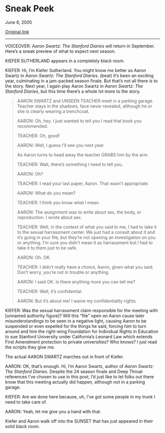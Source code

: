 Sneak Peek
==========

June 6, 2005

[Original link](http://www.aaronsw.com/weblog/sneakpeek)

* * * * *

VOICEOVER: *Aaron Swartz: The Stanford Diaries* will return in
September. Here’s a sneak preview of what to expect next season.

KIEFER SUTHERLAND appears in a completely black room.

KIEFER: Hi, I’m Kiefer Sutherland. You might know me better as Aaron
Swartz in *Aaron Swartz: The Stanford Diaries*. (beat) It’s been an
exciting year, culminating in a jam-packed season finale. But that’s not
all there is to the story. Next year, I again play Aaron Swartz in
*Aaron Swartz: The Stanford Diaries*, but this time there’s a whole lot
more to the story.

> AARON SWARTZ and UNSEEN TEACHER meet in a parking garage. Teacher
> stays in the shadows, face never revealed, although he or she is
> clearly wearing a trenchcoat.
>
> AARON: Oh, hey. I just wanted to tell you I read that book you
> recommended.
>
> TEACHER: Oh, good!
>
> AARON: Well, I guess I’ll see you next year.
>
> As Aaron turns to head away the teacher GRABS him by the arm.
>
> TEACHER: Wait, there’s something I need to tell you.
>
> AARON: Oh?
>
> TEACHER: I read your last paper, Aaron. That wasn’t appropriate.
>
> AARON: What do you mean?
>
> TEACHER: I think you know what I mean.
>
> AARON: The assignment was to write about sex, the body, or
> reproduction. I wrote about sex.
>
> TEACHER: Well, in the context of what you said to me, I had to take it
> to the sexual harrassment center. We just had a consult about it and
> it’s going in your file, but they’re not opening an investigation on
> you or anything. I’m sure you didn’t mean it as harrassment but I had
> to take it to them just to be safe.
>
> AARON: Oh. OK.
>
> TEACHER: I didn’t really have a choice, Aaron, given what you said.
> Don’t worry, you’re not in trouble or anything.
>
> AARON: I said OK. Is there anything more you can tell me?
>
> TEACHER: Well, it’s confidential.
>
> AARON: But it’s about me! I waive my confidentiality rights.

KIEFER: Was the sexual harrassment claim responsible for the meeting
with [unnamed authority figure]? Will this “file” open on Aaron cause
later misunderstandings to be seen in a negative light, causing Aaron to
be suspended or even expelled for the things he said, forcing him to
turn around and hire the right-wing Foundation for Individual Rights in
Education to sue Stanford University under California’s Leonard Law
which extends First Amendment protection to private universities? Who
knows? I just read the scripts they give me.

The actual AARON SWARTZ marches out in front of Kiefer.

AARON: OK, that’s enough. Hi, I’m Aaron Swartz, author of *Aaron Swartz:
The Stanford Diaries*. Despite the 24 season finale and Deep Throat
references I’ve chosen to use in this post, I’d just like to let folks
out there know that this meeting actually did happen, although not in a
parking garage.

KIEFER: Are we done here because, uh, I’ve got some people in my trunk I
need to take care of.

AARON: Yeah, let me give you a hand with that.

Kiefer and Aaron walk off into the SUNSET that has just appeared in
their solid black room.
